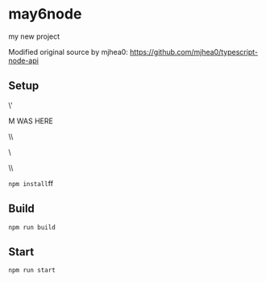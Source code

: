 # may6node

my new project

Modified original source by mjhea0: https://github.com/mjhea0/typescript-node-api

## Setup















\\\'









M WAS HERE

















































\\\

































\\








\\\






























`npm install`ff












## Build







`npm run build`





## Start

`npm run start`



